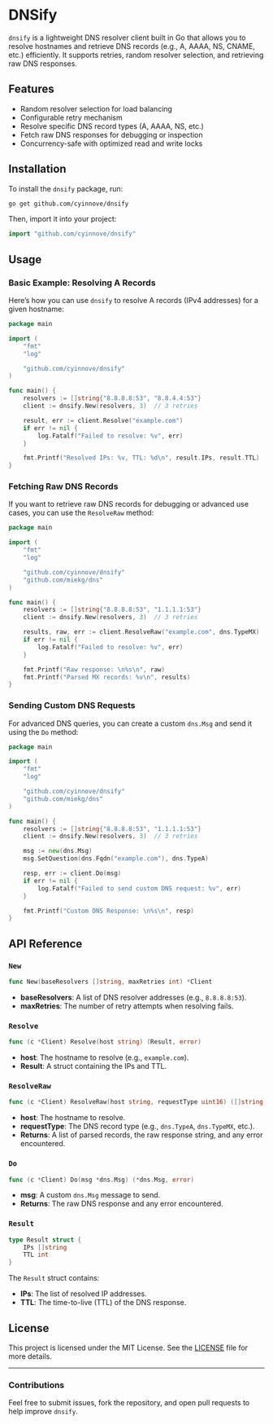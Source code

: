 # DNSify



`dnsify` is a lightweight DNS resolver client built in Go that allows you to resolve hostnames and retrieve DNS records (e.g., A, AAAA, NS, CNAME, etc.) efficiently. It supports retries, random resolver selection, and retrieving raw DNS responses.

## Features

- Random resolver selection for load balancing
- Configurable retry mechanism
- Resolve specific DNS record types (A, AAAA, NS, etc.)
- Fetch raw DNS responses for debugging or inspection
- Concurrency-safe with optimized read and write locks

## Installation

To install the `dnsify` package, run:

```bash
go get github.com/cyinnove/dnsify
```

Then, import it into your project:

```go
import "github.com/cyinnove/dnsify"
```

## Usage

### Basic Example: Resolving A Records

Here’s how you can use `dnsify` to resolve A records (IPv4 addresses) for a given hostname:

```go
package main

import (
	"fmt"
	"log"

	"github.com/cyinnove/dnsify"
)

func main() {
	resolvers := []string{"8.8.8.8:53", "8.8.4.4:53"}
	client := dnsify.New(resolvers, 3)  // 3 retries

	result, err := client.Resolve("example.com")
	if err != nil {
		log.Fatalf("Failed to resolve: %v", err)
	}

	fmt.Printf("Resolved IPs: %v, TTL: %d\n", result.IPs, result.TTL)
}
```

### Fetching Raw DNS Records

If you want to retrieve raw DNS records for debugging or advanced use cases, you can use the `ResolveRaw` method:

```go
package main

import (
	"fmt"
	"log"

	"github.com/cyinnove/dnsify"
	"github.com/miekg/dns"
)

func main() {
	resolvers := []string{"8.8.8.8:53", "1.1.1.1:53"}
	client := dnsify.New(resolvers, 3)  // 3 retries

	results, raw, err := client.ResolveRaw("example.com", dns.TypeMX)  // Resolve MX records
	if err != nil {
		log.Fatalf("Failed to resolve: %v", err)
	}

	fmt.Printf("Raw response: \n%s\n", raw)
	fmt.Printf("Parsed MX records: %v\n", results)
}
```

### Sending Custom DNS Requests

For advanced DNS queries, you can create a custom `dns.Msg` and send it using the `Do` method:

```go
package main

import (
	"fmt"
	"log"

	"github.com/cyinnove/dnsify"
	"github.com/miekg/dns"
)

func main() {
	resolvers := []string{"8.8.8.8:53", "1.1.1.1:53"}
	client := dnsify.New(resolvers, 3)  // 3 retries

	msg := new(dns.Msg)
	msg.SetQuestion(dns.Fqdn("example.com"), dns.TypeA)

	resp, err := client.Do(msg)
	if err != nil {
		log.Fatalf("Failed to send custom DNS request: %v", err)
	}

	fmt.Printf("Custom DNS Response: \n%s\n", resp)
}
```

## API Reference

### `New`

```go
func New(baseResolvers []string, maxRetries int) *Client
```

- **baseResolvers**: A list of DNS resolver addresses (e.g., `8.8.8.8:53`).
- **maxRetries**: The number of retry attempts when resolving fails.

### `Resolve`

```go
func (c *Client) Resolve(host string) (Result, error)
```

- **host**: The hostname to resolve (e.g., `example.com`).
- **Result**: A struct containing the IPs and TTL.

### `ResolveRaw`

```go
func (c *Client) ResolveRaw(host string, requestType uint16) ([]string, string, error)
```

- **host**: The hostname to resolve.
- **requestType**: The DNS record type (e.g., `dns.TypeA`, `dns.TypeMX`, etc.).
- **Returns**: A list of parsed records, the raw response string, and any error encountered.

### `Do`

```go
func (c *Client) Do(msg *dns.Msg) (*dns.Msg, error)
```

- **msg**: A custom `dns.Msg` message to send.
- **Returns**: The raw DNS response and any error encountered.

### `Result`

```go
type Result struct {
	IPs []string
	TTL int
}
```

The `Result` struct contains:
- **IPs**: The list of resolved IP addresses.
- **TTL**: The time-to-live (TTL) of the DNS response.

## License

This project is licensed under the MIT License. See the [LICENSE](LICENSE) file for more details.

---

### Contributions

Feel free to submit issues, fork the repository, and open pull requests to help improve `dnsify`.

